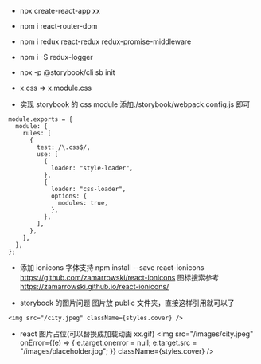 - npx create-react-app xx
- npm i react-router-dom
- npm i redux react-redux redux-promise-middleware
- npm i -S redux-logger

- npx -p @storybook/cli sb init
- x.css => x.module.css

- 实现 storybook 的 css module
  添加./storybook/webpack.config.js 即可

```
module.exports = {
  module: {
    rules: [
      {
        test: /\.css$/,
        use: [
          {
            loader: "style-loader",
          },
          {
            loader: "css-loader",
            options: {
              modules: true,
            },
          },
        ],
      },
    ],
  },
};
```

- 添加 ionicons 字体支持
  npm install --save react-ionicons
  https://github.com/zamarrowski/react-ionicons
  图标搜索参考
  https://zamarrowski.github.io/react-ionicons/

- storybook 的图片问题
  图片放 public 文件夹，直接这样引用就可以了

```
<img src="/city.jpeg" className={styles.cover} />
```

- react 图片占位(可以替换成加载动画 xx.gif)
  <img
  src="/images/city.jpeg"
  onError={(e) => {
  e.target.onerror = null;
  e.target.src = "/images/placeholder.jpg";
  }}
  className={styles.cover}
  />
